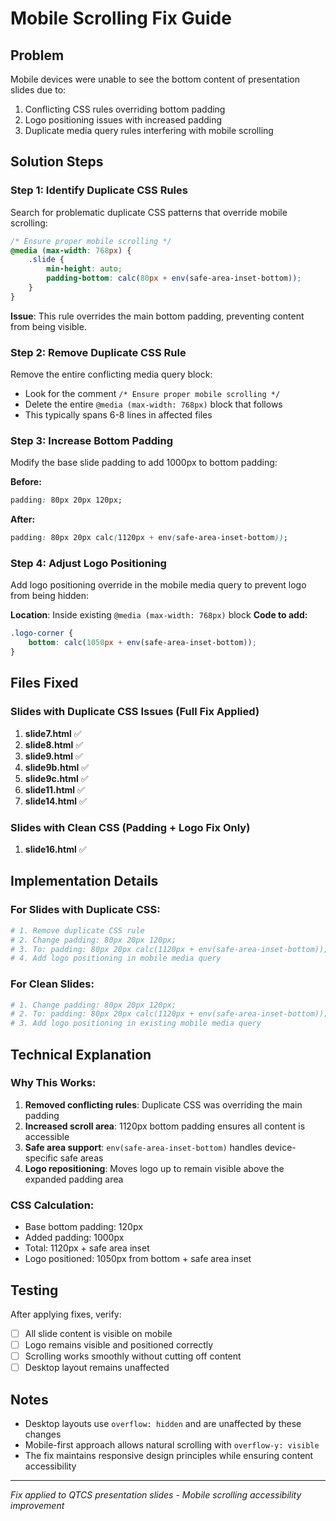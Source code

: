 # Mobile Scrolling Fix Guide

## Problem
Mobile devices were unable to see the bottom content of presentation slides due to:
1. Conflicting CSS rules overriding bottom padding
2. Logo positioning issues with increased padding
3. Duplicate media query rules interfering with mobile scrolling

## Solution Steps

### Step 1: Identify Duplicate CSS Rules
Search for problematic duplicate CSS patterns that override mobile scrolling:

```css
/* Ensure proper mobile scrolling */
@media (max-width: 768px) {
    .slide {
        min-height: auto;
        padding-bottom: calc(80px + env(safe-area-inset-bottom));
    }
}
```

**Issue**: This rule overrides the main bottom padding, preventing content from being visible.

### Step 2: Remove Duplicate CSS Rule
Remove the entire conflicting media query block:
- Look for the comment `/* Ensure proper mobile scrolling */`
- Delete the entire `@media (max-width: 768px)` block that follows
- This typically spans 6-8 lines in affected files

### Step 3: Increase Bottom Padding
Modify the base slide padding to add 1000px to bottom padding:

**Before:**
```css
padding: 80px 20px 120px;
```

**After:**
```css
padding: 80px 20px calc(1120px + env(safe-area-inset-bottom));
```

### Step 4: Adjust Logo Positioning
Add logo positioning override in the mobile media query to prevent logo from being hidden:

**Location**: Inside existing `@media (max-width: 768px)` block
**Code to add:**
```css
.logo-corner {
    bottom: calc(1050px + env(safe-area-inset-bottom));
}
```

## Files Fixed

### Slides with Duplicate CSS Issues (Full Fix Applied)
1. **slide7.html** ✅
2. **slide8.html** ✅
3. **slide9.html** ✅
4. **slide9b.html** ✅
5. **slide9c.html** ✅
6. **slide11.html** ✅
7. **slide14.html** ✅

### Slides with Clean CSS (Padding + Logo Fix Only)
1. **slide16.html** ✅

## Implementation Details

### For Slides with Duplicate CSS:
```bash
# 1. Remove duplicate CSS rule
# 2. Change padding: 80px 20px 120px;
# 3. To: padding: 80px 20px calc(1120px + env(safe-area-inset-bottom));
# 4. Add logo positioning in mobile media query
```

### For Clean Slides:
```bash
# 1. Change padding: 80px 20px 120px;
# 2. To: padding: 80px 20px calc(1120px + env(safe-area-inset-bottom));
# 3. Add logo positioning in existing mobile media query
```

## Technical Explanation

### Why This Works:
1. **Removed conflicting rules**: Duplicate CSS was overriding the main padding
2. **Increased scroll area**: 1120px bottom padding ensures all content is accessible
3. **Safe area support**: `env(safe-area-inset-bottom)` handles device-specific safe areas
4. **Logo repositioning**: Moves logo up to remain visible above the expanded padding area

### CSS Calculation:
- Base bottom padding: 120px
- Added padding: 1000px
- Total: 1120px + safe area inset
- Logo positioned: 1050px from bottom + safe area inset

## Testing
After applying fixes, verify:
- [ ] All slide content is visible on mobile
- [ ] Logo remains visible and positioned correctly
- [ ] Scrolling works smoothly without cutting off content
- [ ] Desktop layout remains unaffected

## Notes
- Desktop layouts use `overflow: hidden` and are unaffected by these changes
- Mobile-first approach allows natural scrolling with `overflow-y: visible`
- The fix maintains responsive design principles while ensuring content accessibility

---
*Fix applied to QTCS presentation slides - Mobile scrolling accessibility improvement*